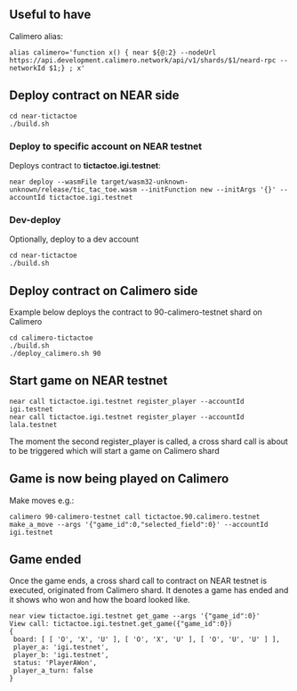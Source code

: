 
## Useful to have
Calimero alias:

```
alias calimero='function x() { near ${@:2} --nodeUrl https://api.development.calimero.network/api/v1/shards/$1/neard-rpc --networkId $1;} ; x'
```

## Deploy contract on NEAR side
```
cd near-tictactoe
./build.sh
```

### Deploy to specific account on NEAR testnet
Deploys contract to **tictactoe.igi.testnet**:
```
near deploy --wasmFile target/wasm32-unknown-unknown/release/tic_tac_toe.wasm --initFunction new --initArgs '{}' --accountId tictactoe.igi.testnet
```

### Dev-deploy
Optionally, deploy to a dev account
```
cd near-tictactoe
./build.sh
```

## Deploy contract on Calimero side
Example below deploys the contract to 90-calimero-testnet shard on Calimero
```
cd calimero-tictactoe
./build.sh
./deploy_calimero.sh 90
```

## Start game on NEAR testnet
```
near call tictactoe.igi.testnet register_player --accountId igi.testnet
near call tictactoe.igi.testnet register_player --accountId lala.testnet
```
The moment the second register_player is called, a cross shard call is about to be triggered which will start a game on Calimero shard

## Game is now being played on Calimero
Make moves e.g.:
```
calimero 90-calimero-testnet call tictactoe.90.calimero.testnet make_a_move --args '{"game_id":0,"selected_field":0}' --accountId igi.testnet
```

## Game ended
Once the game ends, a cross shard call to contract on NEAR testnet is executed, originated from Calimero shard. It denotes a game has ended and it shows who won and how the board looked like.
```
near view tictactoe.igi.testnet get_game --args '{"game_id":0}'
View call: tictactoe.igi.testnet.get_game({"game_id":0})
{
 board: [ [ 'O', 'X', 'U' ], [ 'O', 'X', 'U' ], [ 'O', 'U', 'U' ] ],
 player_a: 'igi.testnet',
 player_b: 'igi.testnet',
 status: 'PlayerAWon',
 player_a_turn: false
}
```



